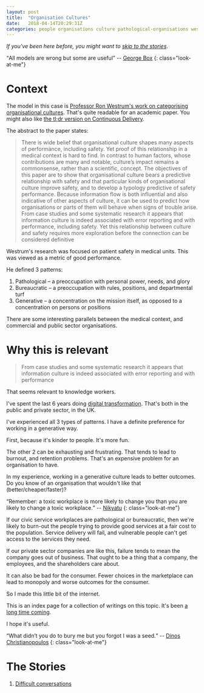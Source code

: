 ```yaml
---
layout: post
title:  "Organisation Cultures"
date:   2018-04-14T20:29:31Z
categories: people organisations culture pathological-organisations westrum devops
---
```

*If you've been here before, you might want to [skip to the stories](#the-stories)*.

<span><q>All models are wrong but some are useful</q> -- [George Box][george-box]</span>
{: class="look-at-me"}

# Context

The model in this case is [Professor Ron Westrum's work on categorising organisational cultures](http://qualitysafety.bmj.com/content/13/suppl_2/ii22).
That's quite readable for an academic paper. You might also
like [the tl;dr version on Continuous Delivery](https://continuousdelivery.com/implementing/culture/).

The abstract to the paper states:

> There is wide belief that organisational culture shapes many aspects of
> performance, including safety. Yet proof of this relationship in a medical
> context is hard to find. In contrast to human factors, whose contributions
> are many and notable, culture’s impact remains a commonsense, rather than a
> scientific, concept. The objectives of this paper are to show that
> organisational culture bears a predictive relationship with safety and that
> particular kinds of organisational culture improve safety, and to develop a
> typology predictive of safety performance. Because information flow is both
> influential and also indicative of other aspects of culture, it can be used
> to predict how organisations or parts of them will behave when signs of
> trouble arise. From case studies and some systematic research it appears that
> information culture is indeed associated with error reporting and with
> performance, including safety. Yet this relationship between culture and
> safety requires more exploration before the connection can be considered
> definitive

Westrum's research was focused on patient safety in medical units. This was
viewed as a metric of good performance. 

He defined 3 patterns:

1. Pathological – a preoccupation with personal power, needs, and glory
1. Bureaucratic – a preoccupation with rules, positions, and departmental turf
1. Generative – a concentration on the mission itself, as opposed to a concentration on persons or positions

There are some interesting parallels between the medical context, and
commercial and public sector organisations.

# Why this is relevant

> From case studies and some systematic research it appears that information
> culture is indeed associated with error reporting and with performance

That seems relevant to knowledge workers.

I've spent the last 6 years doing
[digital transformation][digital-transformation]. That's both in the public
and private sector, in the UK.

I've experienced all 3 types of patterns. I have a definite preference for
working in a generative way.

First, because it's kinder to people. It's more fun.

The other 2 can be exhausting and frustrating. That tends to lead to burnout,
and retention problems. That's an expensive problem for an organisation to have.

In my experience, working in a generative culture leads to better outcomes. Do
you know of an organisation that wouldn't like that (better/cheaper/faster)?

<span><q>Remember: a toxic workplace is more likely to change you than you are likely to change a toxic workplace.</q> -- [Nikyatu][nikyatu]</span>
{: class="look-at-me"}

If our civic service workplaces are pathological or bureaucratic, then we're
likely to burn-out the people trying to provide good services at a fair cost to
the population. Service delivery will fail, and vulnerable people can't get
access to the services they need.

If our private sector companies are like this, failure tends to mean the
company goes out of business. That ought to be a thing that a company, the
employees, and the shareholders care about.

It can also be bad for the consumer. Fewer choices in the marketplace can lead
to monopoly and worse outcomes for the consumer.

So I made this little bit of the internet.

This is an index page for a collection of writings on this topic. It's been [a long time coming](https://twitter.com/jabley/status/823600749968031744).

I hope it's useful.

<span><q>What didn’t you do to bury me but you forgot I was a seed.</q> -- [Dinos Christianopoulos][dinos-christianpoulos]</span>
{: class="look-at-me"}

# The Stories

1. [Difficult conversations](/difficult-conversations/)

[digital-transformation]: https://definitionofdigital.com/
[dinos-christianpoulos]:  https://medium.com/@ashponders/on-buried-seeds-abd4d3ebba7a
[george-box]:             https://en.wikipedia.org/wiki/All_models_are_wrong#Quotations_of_George_Box
[nikyatu]:                https://twitter.com/Nikyatu/status/975402362360778753
